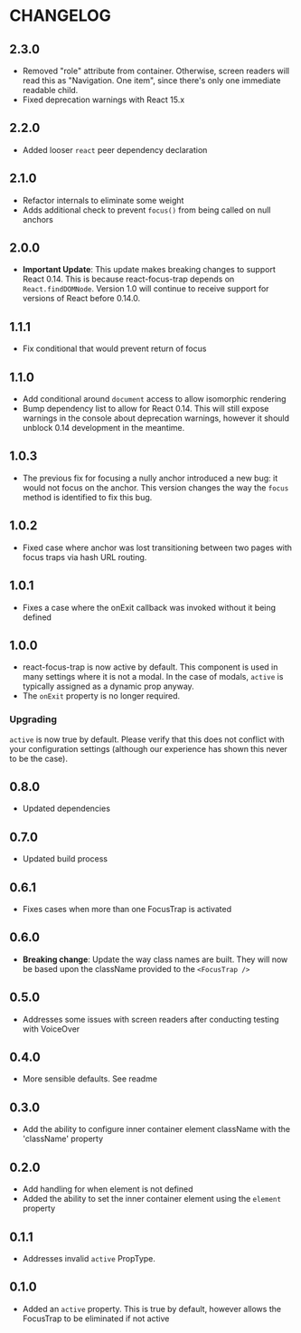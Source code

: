 # CHANGELOG

## 2.3.0

- Removed "role" attribute from container. Otherwise, screen readers
  will read this as "Navigation. One item", since there's only one
  immediate readable child.
- Fixed deprecation warnings with React 15.x

## 2.2.0

- Added looser `react` peer dependency declaration

## 2.1.0

- Refactor internals to eliminate some weight
- Adds additional check to prevent `focus()` from being called on null
  anchors

## 2.0.0

- **Important Update**: This update makes breaking changes to support
  React 0.14. This is because react-focus-trap depends on
  `React.findDOMNode`. Version 1.0 will continue to receive support
  for versions of React before 0.14.0.

## 1.1.1

- Fix conditional that would prevent return of focus

## 1.1.0

- Add conditional around `document` access to allow isomorphic rendering
- Bump dependency list to allow for React 0.14. This will still expose
  warnings in the console about deprecation warnings, however it
  should unblock 0.14 development in the meantime.

## 1.0.3

- The previous fix for focusing a nully anchor introduced a new bug:
  it would not focus on the anchor. This version changes the way
  the `focus` method is identified to fix this bug.

## 1.0.2

- Fixed case where anchor was lost transitioning between two pages
  with focus traps via hash URL routing.

## 1.0.1

- Fixes a case where the onExit callback was invoked without it being defined

## 1.0.0

- react-focus-trap is now active by default. This component is used in
  many settings where it is not a modal. In the case of modals,
  `active` is typically assigned as a dynamic prop anyway.
- The `onExit` property is no longer required.

### Upgrading

`active` is now true by default. Please verify that this does not
conflict with your configuration settings (although our experience has
shown this never to be the case).

## 0.8.0

- Updated dependencies

## 0.7.0

- Updated build process

## 0.6.1

- Fixes cases when more than one FocusTrap is activated

## 0.6.0

- **Breaking change**: Update the way class names are built. They will
  now be based upon the className provided to the `<FocusTrap />`

## 0.5.0

- Addresses some issues with screen readers after conducting testing
  with VoiceOver

## 0.4.0

- More sensible defaults. See readme

## 0.3.0

- Add the ability to configure inner container element className with
  the 'className' property

## 0.2.0

- Add handling for when element is not defined
- Added the ability to set the inner container element using the
  `element` property

## 0.1.1

- Addresses invalid `active` PropType.

## 0.1.0

- Added an `active` property. This is true by default, however allows
  the FocusTrap to be eliminated if not active
